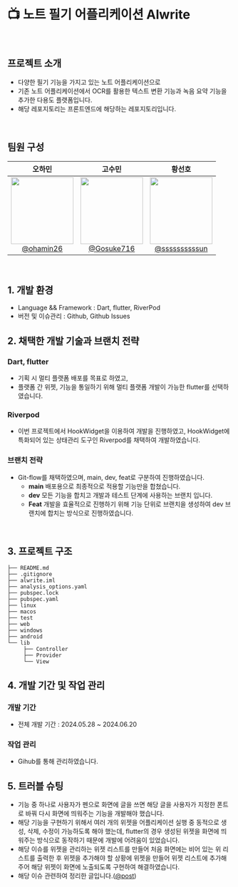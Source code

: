 # 📺 노트 필기 어플리케이션 Alwrite

<br>

## 프로젝트 소개

- 다양한 필기 기능을 가지고 있는 노트 어플리케이션으로
- 기존 노트 어플리케이션에서 OCR를 활용한 텍스트 변환 기능과 녹음 요약 기능을 추가한 다용도 플랫폼입니다.
- 해당 레포지토리는 프론트엔드에 해당하는 레포지토리입니다.
<br>

## 팀원 구성

<div>

| **오하민** | **고수민** | **황선호** |
| :------: | :------: | :------: |
| [<img width="140px" src="https://avatars.githubusercontent.com/u/113972482?v=4" height=150 width=150> <br/> @ohamin26](https://github.com/ohamin26) | [<img width="140px" src="https://avatars.githubusercontent.com/u/80901129?v=4" height=150 width=150> <br/> @Gosuke716](https://github.com/Gosuke716) | [<img width="140px" src="https://avatars.githubusercontent.com/u/145864444?v=4" height=150 width=150> <br/> @ssssssssssun](https://github.com/ssssssssssun) |

</div>

<br>

## 1. 개발 환경

- Language && Framework : Dart, flutter, RiverPod
- 버전 및 이슈관리 : Github, Github Issues
  <br>

## 2. 채택한 개발 기술과 브랜치 전략

### Dart, flutter
 - 기획 시 멀티 플랫폼 배포를 목표로 하였고,
 - 플랫폼 간 위젯, 기능을 통일하기 위해 멀티 플랫폼 개발이 가능한 flutter를 선택하였습니다.
  
### Riverpod
- 이번 프로젝트에서 HookWidget을 이용하여 개발을 진행하였고, HookWidget에 특화되어 있는 상태관리 도구인 Riverpod를 채택하여 개발하였습니다.

### 브랜치 전략

- Git-flow를 채택하였으며, main, dev, feat로 구분하여 진행하였습니다.
  - **main** 배포용으로 최종적으로 적용할 기능만을 합쳤습니다.
  - **dev** 모든 기능을 합치고 개발과 테스트 단계에 사용하는 브랜치 입니다.
  - **Feat** 개발을 효율적으로 진행하기 위해 기능 단위로 브랜치을 생성하여 dev 브랜치에 합치는 방식으로 진행하였습니다.

<br>

## 3. 프로젝트 구조

```
├── README.md
├── .gitignore
├── alwrite.iml
├── analysis_options.yaml
├── pubspec.lock
├── pubspec.yaml
├── linux
├── macos
├── test
├── web
├── windows
├── android
└── lib
     ├── Controller
     ├── Provider
     └── View
```


## 4. 개발 기간 및 작업 관리

### 개발 기간

- 전체 개발 기간 : 2024.05.28 ~ 2024.06.20


### 작업 관리

- Gihub를 통해 관리하였습니다.

## 5. 트러블 슈팅
- 기능 중 하나로 사용자가 펜으로 화면에 글을 쓰면 해당 글을 사용자가 지정한 폰트로 바꿔 다시 화면에 띄워주는 기능을 개발해야 했습니다.
- 해당 기능을 구현하기 위해서 여러 개의 위젯을 어플리케이션 실행 중 동적으로 생성, 삭제, 수정이 가능하도록 해야 했는데, flutter의 경우 생성된 위젯을 화면에 띄워주는 방식으로 동작하기 때문에 개발에 어려움이 있었습니다.
- 해당 이슈를 위젯을 관리하는 위젯 리스트를 만들어 처음 화면에는 비어 있는 위 리스트를 출력한 후 위젯을 추가해야 할 상황에 위젯을 만들어 위젯 리스트에 추가해주어 해당 위젯이 화면에 노출되도록 구현하여 해결하였습니다.
- 해당 이슈 관련하여 정리한 글입니다.([@post](https://ohamin26.tistory.com/23))
